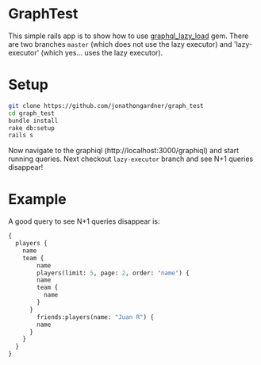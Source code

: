 # GraphTest

This simple rails app is to show how to use [graphql_lazy_load](https://github.com/jonathongardner/graphql_lazy_load) gem. There are two branches `master` (which does not use the lazy executor) and 'lazy-executor' (which yes... uses the lazy executor).

# Setup
```BASH
git clone https://github.com/jonathongardner/graph_test
cd graph_test
bundle install
rake db:setup
rails s
```

Now navigate to the graphiql (http://localhost:3000/graphiql) and start running queries. Next checkout `lazy-executor` branch and see N+1 queries disappear!

# Example
A good query to see N+1 queries disappear is:
```graphql
{
  players {
  	name
  	team {
  		name
  		players(limit: 5, page: 2, order: "name") {
        name
        team {
          name
        }
      }
  		friends:players(name: "Juan R") {
        name
      }
    }
  }
}
```
